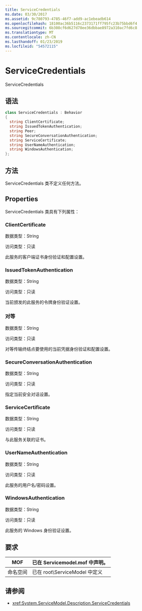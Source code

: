```yaml
---
title: ServiceCredentials
ms.date: 03/30/2017
ms.assetid: 9c780793-4785-46f7-add9-ac1ebeadb614
ms.openlocfilehash: 18100ac36b5116c2373171ff795fc23b75bbd6f4
ms.sourcegitcommit: 6b308cf6d627d78ee36dbbae8972a310ac7fd6c8
ms.translationtype: MT
ms.contentlocale: zh-CN
ms.lasthandoff: 01/23/2019
ms.locfileid: "54572115"
---
```

# <a name="servicecredentials"></a>ServiceCredentials
ServiceCredentials  
  
## <a name="syntax"></a>语法  
  
```csharp
class ServiceCredentials : Behavior  
{  
  string ClientCertificate;  
  string IssuedTokenAuthentication;  
  string Peer;  
  string SecureConversationAuthentication;  
  string ServiceCertificate;  
  string UserNameAuthentication;  
  string WindowsAuthentication;  
};  
```  
  
## <a name="methods"></a>方法  
 ServiceCredentials 类不定义任何方法。  
  
## <a name="properties"></a>Properties  
 ServiceCredentials 类具有下列属性：  
  
### <a name="clientcertificate"></a>ClientCertificate  
 数据类型：String  
  
 访问类型：只读  
  
 此服务的客户端证书身份验证和配置设置。  
  
### <a name="issuedtokenauthentication"></a>IssuedTokenAuthentication  
 数据类型：String  
  
 访问类型：只读  
  
 当前颁发的此服务的令牌身份验证设置。  
  
### <a name="peer"></a>对等  
 数据类型：String  
  
 访问类型：只读  
  
 对等传输终结点要使用的当前凭据身份验证和配置设置。  
  
### <a name="secureconversationauthentication"></a>SecureConversationAuthentication  
 数据类型：String  
  
 访问类型：只读  
  
 指定当前安全对话设置。  
  
### <a name="servicecertificate"></a>ServiceCertificate  
 数据类型：String  
  
 访问类型：只读  
  
 与此服务关联的证书。  
  
### <a name="usernameauthentication"></a>UserNameAuthentication  
 数据类型：String  
  
 访问类型：只读  
  
 此服务的用户名/密码设置。  
  
### <a name="windowsauthentication"></a>WindowsAuthentication  
 数据类型：String  
  
 访问类型：只读  
  
 此服务的 Windows 身份验证设置。  
  
## <a name="requirements"></a>要求  
  
|MOF|已在 Servicemodel.mof 中声明。|  
|---------|-----------------------------------|  
|命名空间|已在 root\ServiceModel 中定义|  
  
## <a name="see-also"></a>请参阅
- <xref:System.ServiceModel.Description.ServiceCredentials>
